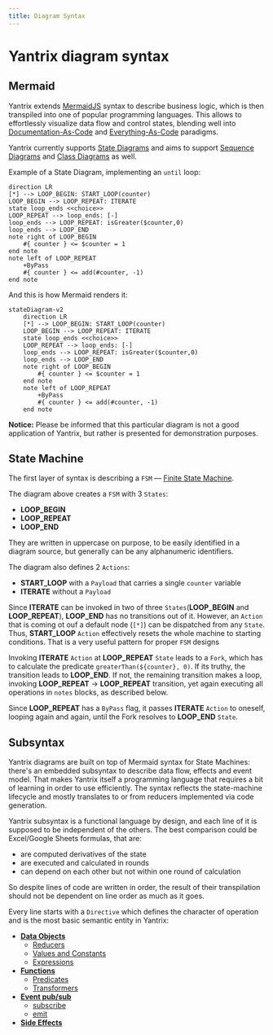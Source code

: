 ```yaml
---
title: Diagram Syntax
---
```


# Yantrix diagram syntax

## Mermaid

Yantrix extends [MermaidJS](https://mermaid.js.org/) syntax to describe business logic, which is then transpiled into
one of popular programming languages. This allows to effortlessly visualize data flow and control states, blending well
into [Documentation-As-Code](https://www.writethedocs.org/guide/docs-as-code/)
and [Everything-As-Code](https://hackernoon.com/everything-as-code-explained-0ibg32a3) paradigms.

Yantrix currently supports [State Diagrams](https://mermaid.js.org/syntax/stateDiagram.html) and aims to
support [Sequence Diagrams](https://mermaid.js.org/syntax/sequenceDiagram.html)
and [Class Diagrams](https://mermaid.js.org/syntax/classDiagram.html) as well.

Example of a State Diagram, implementing an `until` loop:

```
direction LR
[*] --> LOOP_BEGIN: START_LOOP(counter)
LOOP_BEGIN --> LOOP_REPEAT: ITERATE
state loop_ends <<choice>>
LOOP_REPEAT --> loop_ends: [-]
loop_ends --> LOOP_REPEAT: isGreater($counter,0)
loop_ends --> LOOP_END
note right of LOOP_BEGIN
    #{ counter } <= $counter = 1
end note
note left of LOOP_REPEAT
    +ByPass
    #{ counter } <= add(#counter, -1)
end note
```

And this is how Mermaid renders it:

```mermaid
stateDiagram-v2
	direction LR
	[*] --> LOOP_BEGIN: START_LOOP(counter)
	LOOP_BEGIN --> LOOP_REPEAT: ITERATE
	state loop_ends <<choice>>
	LOOP_REPEAT --> loop_ends: [-]
	loop_ends --> LOOP_REPEAT: isGreater($counter,0)
	loop_ends --> LOOP_END
	note right of LOOP_BEGIN
		#{ counter } <= $counter = 1
	end note
	note left of LOOP_REPEAT
		+ByPass
		#{ counter } <= add(#counter, -1)
	end note
```

**Notice:** Please be informed that this particular diagram is not a good application of Yantrix, but rather is
presented for demonstration purposes.

## State Machine

The first layer of syntax is describing a `FSM` &mdash; [Finite State Machine](../concepts/200_FSM.html).

The diagram above creates a `FSM` with 3 `States`:

-   **LOOP_BEGIN**
-   **LOOP_REPEAT**
-   **LOOP_END**

They are written in uppercase on purpose, to be easily identified in a diagram source, but generally can be any
alphanumeric identifiers.

The diagram also defines 2 `Actions`:

-   **START_LOOP** with a `Payload` that carries a single `counter` variable
-   **ITERATE** without a `Payload`

Since **ITERATE** can be invoked in two of three `States`(**LOOP_BEGIN** and **LOOP_REPEAT**), **LOOP_END** has no
transitions out of it. However, an `Action` that is coming ot ouf a default node (`[*]`) can be dispatched from
any `State`. Thus, **START_LOOP** `Action` effectively resets the whole machine to starting conditions. That is a very
useful pattern for proper `FSM` designs

Invoking **ITERATE** `Action` at **LOOP_REPEAT** `State` leads to a `Fork`, which has to calculate the predicate `greaterThan(${counter}, 0)`. If its truthy, the transition leads to **LOOP_END**. If not, the remaining transition makes a loop, invoking **LOOP_REPEAT** -> **LOOP_REPEAT** transition, yet again executing all operations in `notes` blocks, as described below.

Since **LOOP_REPEAT** has a `ByPass` flag, it passes **ITERATE** `Action` to oneself, looping again and again, until the Fork resolves to **LOOP_END** `State`.

## Subsyntax

Yantrix diagrams are built on top of Mermaid syntax for State Machines: there's an embedded subsyntax to describe data
flow, effects and event model. That makes Yantrix itself a programming language that requires a bit of learning in order
to use efficiently. The syntax reflects the state-machine lifecycle and mostly translates to or from reducers
implemented via
code generation.

Yantrix subsyntax is a functional language by design, and each line of it is supposed to be independent of the others.
The best comparison could be Excel/Google Sheets formulas, that are:

-   are computed derivatives of the state
-   are executed and calculated in rounds
-   can depend on each other but not within one round of calculation

So despite lines of code are written in order, the result of their transpilation should not be dependent on line order
as much as it goes.

Every line starts with a `Directive` which defines the character of operation and is the most basic semantic entity in
Yantrix:

-   [**Data Objects**](100_data_objects.html)
    -   [Reducers](110_reducers.html)
    -   [Values and Constants](120_values_and_constants.html)
    -   [Expressions](130_expressions.html)
-   [**Functions**](140_functions.md)
    -   [Predicates](150_predicates.html)
    -   [Transformers](160_transformers.html)
-   [**Event pub/sub**](200_events.html)
    -   [subscribe](210_subscribe.html)
    -   [emit](220_emit.html)
-   [**Side Effects**](300_side_effects.html)
